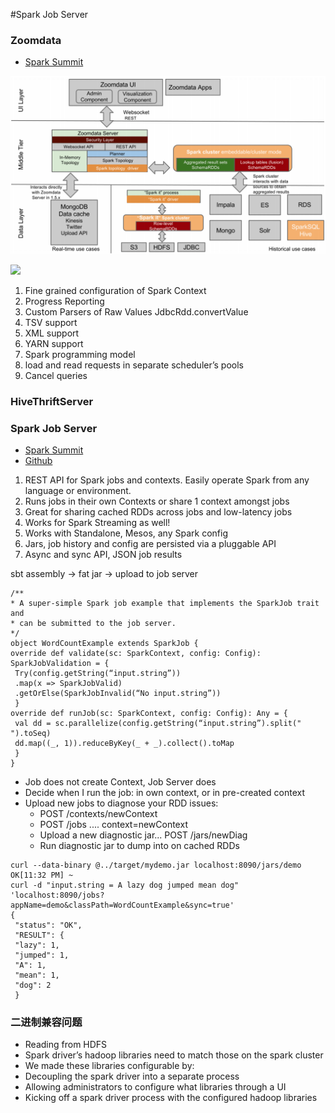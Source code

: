 #Spark Job Server

### Zoomdata
- [Spark Summit](http://spark-summit.org/wp-content/uploads/2015/03/SSE15-14-Zoomdata-Alarcon.pdf)

![](/images/spark_job_server_arch.png)

![](spark_job_server_remoting.png)

1. Fine grained configuration of Spark Context
2. Progress Reporting
3. Custom Parsers of Raw Values JdbcRdd.convertValue
4. TSV support
5. XML support
6. YARN support
7. Spark programming model
8. load and read requests in separate scheduler’s pools
9. Cancel queries


### HiveThriftServer


### Spark Job Server
- [Spark Summit](http://spark-summit.org/wp-content/uploads/2014/07/Spark-Job-Server-Easy-Spark-Job-Management-Chan-Chu.pdf)
- [Github](http://github.com/ooyala/spark-jobserver)

1. REST API for Spark jobs and contexts. Easily operate Spark from any language or environment.
2. Runs jobs in their own Contexts or share 1 context amongst jobs
3. Great for sharing cached RDDs across jobs and low-latency jobs
4. Works for Spark Streaming as well!
5. Works with Standalone, Mesos, any Spark config
6. Jars, job history and config are persisted via a pluggable API
7. Async and sync API, JSON job results

sbt assembly -> fat jar -> upload to job server

```
/**
* A super-simple Spark job example that implements the SparkJob trait and
* can be submitted to the job server.
*/
object WordCountExample extends SparkJob {
override def validate(sc: SparkContext, config: Config): SparkJobValidation = {
 Try(config.getString(“input.string”))
 .map(x => SparkJobValid)
 .getOrElse(SparkJobInvalid(“No input.string”))
 }
override def runJob(sc: SparkContext, config: Config): Any = {
 val dd = sc.parallelize(config.getString(“input.string”).split(" ").toSeq)
 dd.map((_, 1)).reduceByKey(_ + _).collect().toMap
 }
}
```

- Job does not create Context, Job Server does 
- Decide when I run the job: in own context, or in pre-created context
- Upload new jobs to diagnose your RDD issues:
  - POST /contexts/newContext
  - POST /jobs .... context=newContext
  - Upload a new diagnostic jar... POST /jars/newDiag
  - Run diagnostic jar to dump into on cached RDDs

```
curl --data-binary @../target/mydemo.jar localhost:8090/jars/demo
OK[11:32 PM] ~
curl -d "input.string = A lazy dog jumped mean dog" 'localhost:8090/jobs?
appName=demo&classPath=WordCountExample&sync=true'
{
 "status": "OK",
 "RESULT": {
 "lazy": 1,
 "jumped": 1,
 "A": 1,
 "mean": 1,
 "dog": 2
 }
```


### 二进制兼容问题
- Reading from HDFS
- Spark driver’s hadoop libraries need to match those on the spark cluster
- We made these libraries configurable by:
- Decoupling the spark driver into a separate process
- Allowing administrators to configure what libraries through a UI
- Kicking off a spark driver process with the configured hadoop libraries


